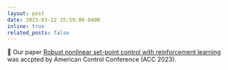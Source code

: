 ```yaml
---
layout: post
date: 2023-03-22 15:59:00-0400
inline: true
related_posts: false
---
```

🎉 Our paper [Robust nonlinear set-point control with reinforcement learning](https://arxiv.org/abs/2304.10277) was accpted by American Control Conference (ACC 2023).
